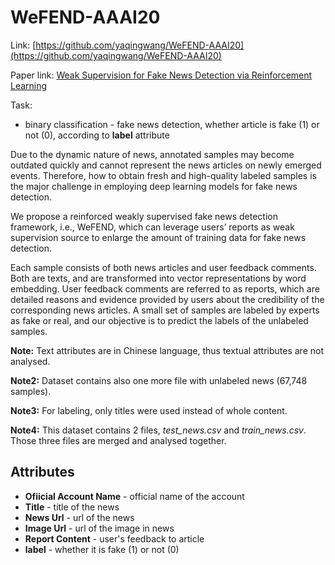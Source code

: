 # WeFEND-AAAI20

Link: [https://github.com/yaqingwang/WeFEND-AAAI20](https://github.com/yaqingwang/WeFEND-AAAI20)

Paper link: [Weak Supervision for Fake News Detection via Reinforcement Learning](https://arxiv.org/abs/1912.12520)

Task:
* binary classification - fake news detection, whether article is fake (1) or not (0), according to **label** attribute

Due to the dynamic nature of news, annotated samples may become outdated quickly and cannot represent the news articles on newly emerged events. Therefore, how to obtain fresh and high-quality labeled samples is the major challenge in employing deep learning models for fake news detection.

We propose a reinforced weakly supervised fake news detection framework, i.e., WeFEND, which can leverage users’ reports as weak supervision source to enlarge the amount of training data for fake news detection.

Each sample consists of both news articles and user feedback comments. Both are texts, and are transformed into vector representations by word embedding. User feedback comments are referred to as reports, which are detailed reasons and evidence provided by users about the credibility of the corresponding news articles. A small set of samples are labeled by experts as fake or real, and our objective is to predict the labels of the unlabeled samples.

**Note:** Text attributes are in Chinese language, thus textual attributes are not analysed.

**Note2:** Dataset contains also one more file with unlabeled news (67,748 samples).

**Note3:** For labeling, only titles were used instead of whole content.

**Note4:** This dataset contains 2 files, *test_news.csv* and *train_news.csv*. Those three files are merged and analysed together.


## Attributes

* **Ofiicial Account Name** - official name of the account
* **Title** - title of the news
* **News Url** - url of the news
* **Image Url** - url of the image in news
* **Report Content** - user's feedback to article
* **label** - whether it is fake (1) or not (0)
